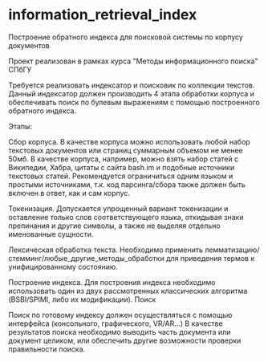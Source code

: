 # information_retrieval_index
Построение обратного индекса для поисковой системы по корпусу документов

Проект реализован в рамках курса "Методы информационного поиска" СПбГУ

Требуется реализовать индексатор и поисковик по коллекции текстов. Данный индексатор должен производить 4 этапа обработки корпуса и обеспечивать поиск по булевым выражениям с помощью построенного обратного индекса.

Этапы:

Сбор корпуса. В качестве корпуса можно использовать любой набор текстовых документов или страниц суммарным объемом не менее 50мб. В качестве корпуса, например, можно взять набор статей с Википедии, Хабра, цитаты с сайта bash.im и подобные источники текстовых статей. Рекомендуется ограничиться одним языком и простыми источниками, т.к. код парсинга/сбора также должен быть включен в ответ, как и сам корпус.

Токенизация. Допускается упрощенный вариант токенизации и оставление только слов соответствующего языка, откидывая знаки препинания и другие символы, а также не выделяя отдельно именованные сущности.

Лексическая обработка текста. Необходимо применить лемматизацию/стемминг/любые_другие_методы_обработки для приведения термов к унифицированному состоянию.

Построение индекса. Для построения индекса необходимо использовать один из двух рассмотренных классических алгоритма (BSBI/SPIMI, либо их модификации).
Поиск

Поиск по готовому индексу должен осуществляться с помощью интерфейса (консольного, графического, VR/AR...)
В качестве результатов поиска необходимо выводить часть документа или документ целиком, или обеспечить другие возможности проверки правильности поиска.
